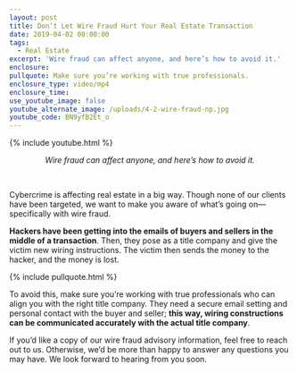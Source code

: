 ```yaml
---
layout: post
title: Don’t Let Wire Fraud Hurt Your Real Estate Transaction
date: 2019-04-02 00:00:00
tags:
  - Real Estate
excerpt: 'Wire fraud can affect anyone, and here’s how to avoid it.'
enclosure:
pullquote: Make sure you’re working with true professionals.
enclosure_type: video/mp4
enclosure_time:
use_youtube_image: false
youtube_alternate_image: /uploads/4-2-wire-fraud-np.jpg
youtube_code: BN9yfB2Et_o
---
```


{% include youtube.html %}

<center><em>Wire fraud can affect anyone, and here&rsquo;s how to avoid it.</em></center>

&nbsp;

Cybercrime is affecting real estate in a big way. Though none of our clients have been targeted, we want to make you aware of what’s going on—specifically with wire fraud.

**Hackers have been getting into the emails of buyers and sellers in the middle of a transaction**. Then, they pose as a title company and give the victim new wiring instructions. The victim then sends the money to the hacker, and the money is lost.

{% include pullquote.html %}

To avoid this, make sure you’re working with true professionals who can align you with the right title company. They need a secure email setting and personal contact with the buyer and seller; **this way, wiring constructions can be communicated accurately with the actual title company**.

If you’d like a copy of our wire fraud advisory information, feel free to reach out to us. Otherwise, we’d be more than happy to answer any questions you may have. We look forward to hearing from you soon.